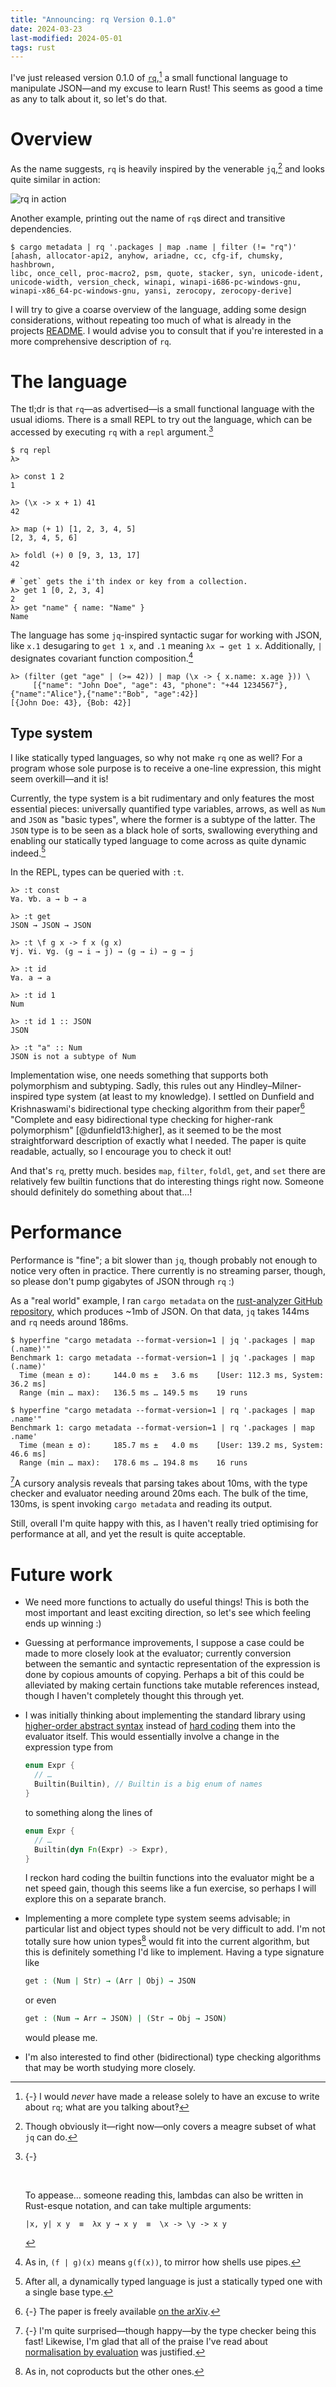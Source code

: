```yaml
---
title: "Announcing: rq Version 0.1.0"
date: 2024-03-23
last-modified: 2024-05-01
tags: rust
---
```


I've just released version 0.1.0 of [`rq`](https://github.com/slotThe/rq),[^12]
a small functional language to manipulate JSON—and my excuse to learn Rust!
This seems as good a time as any to talk about it,
so let's do that.

<!--more-->

# Overview

As the name suggests,
`rq` is heavily inspired by the venerable `jq`,[^10]
and looks quite similar in action:

<img class="pure-img"
     src="../images/rq/rq.png"
     alt="rq in action">

Another example,
printing out the name of `rq`s direct and transitive dependencies.

``` console
$ cargo metadata | rq '.packages | map .name | filter (!= "rq")'
[ahash, allocator-api2, anyhow, ariadne, cc, cfg-if, chumsky, hashbrown,
libc, once_cell, proc-macro2, psm, quote, stacker, syn, unicode-ident,
unicode-width, version_check, winapi, winapi-i686-pc-windows-gnu,
winapi-x86_64-pc-windows-gnu, yansi, zerocopy, zerocopy-derive]
```

I will try to give a coarse overview of the language,
adding some design considerations,
without repeating too much of what is already in the projects
[README](https://github.com/slotThe/rq?tab=readme-ov-file#the-expression-language).
I would advise you to consult that if you're interested in a more comprehensive description of `rq`.

# The language

The tl;dr is that `rq`—as advertised—is a small functional language with the usual idioms.
There is a small REPL to try out the language,
which can be accessed by executing `rq` with a `repl` argument.[^11]

```
$ rq repl
λ>

λ> const 1 2
1

λ> (\x -> x + 1) 41
42

λ> map (+ 1) [1, 2, 3, 4, 5]
[2, 3, 4, 5, 6]

λ> foldl (+) 0 [9, 3, 13, 17]
42

# `get` gets the i'th index or key from a collection.
λ> get 1 [0, 2, 3, 4]
2
λ> get "name" { name: "Name" }
Name
```

The language has some `jq`-inspired syntactic sugar for working with JSON,
like `x.1` desugaring to `get 1 x`, and `.1` meaning `λx → get 1 x`.
Additionally, `|` designates covariant function composition.[^7]

```
λ> (filter (get "age" | (>= 42)) | map (\x -> { x.name: x.age })) \
     [{"name": "John Doe", "age": 43, "phone": "+44 1234567"},{"name":"Alice"},{"name":"Bob", "age":42}]
[{John Doe: 43}, {Bob: 42}]
```

## Type system

I like statically typed languages,
so why not make `rq` one as well?
For a program whose sole purpose is to receive a one-line expression,
this might seem overkill—and it is!

Currently, the type system is a bit rudimentary and only features the most essential pieces:
universally quantified type variables,
arrows,
as well as `Num` and `JSON` as "basic types",
where the former is a subtype of the latter.
The `JSON` type is to be seen as a black hole of sorts,
swallowing everything and
enabling our statically typed language to come across as quite dynamic indeed.[^9]

In the REPL, types can be queried with `:t`.

```
λ> :t const
∀a. ∀b. a → b → a

λ> :t get
JSON → JSON → JSON

λ> :t \f g x -> f x (g x)
∀j. ∀i. ∀g. (g → i → j) → (g → i) → g → j

λ> :t id
∀a. a → a

λ> :t id 1
Num

λ> :t id 1 :: JSON
JSON

λ> :t "a" :: Num
JSON is not a subtype of Num
```

Implementation wise, one needs something that supports both polymorphism and subtyping.
Sadly, this rules out any Hindley–Milner-inspired type system (at least to my knowledge).
I settled on Dunfield and Krishnaswami's bidirectional
type checking algorithm from their paper[^8] "Complete and easy
bidirectional type checking for higher-rank polymorphism"
[@dunfield13:higher],
as it seemed to be the most straightforward description of exactly what I needed.
The paper is quite readable, actually,
so I encourage you to check it out!

And that's `rq`, pretty much.
besides `map`, `filter`, `foldl`, `get`, and `set`
there are relatively few builtin functions that do interesting things right now.
Someone should definitely do something about that…!

# Performance

Performance is "fine";
a bit slower than `jq`,
though probably not enough to notice very often in practice.
There currently is no streaming parser,
though, so please don't pump gigabytes of JSON through `rq` :)

As a "real world" example,
I ran `cargo metadata` on the
[rust-analyzer GitHub repository](https://github.com/rust-lang/rust-analyzer),
which produces ~1mb of JSON.
On that data, `jq` takes 144ms and `rq` needs around 186ms.

``` console
$ hyperfine "cargo metadata --format-version=1 | jq '.packages | map (.name)'"
Benchmark 1: cargo metadata --format-version=1 | jq '.packages | map (.name)'
  Time (mean ± σ):     144.0 ms ±   3.6 ms    [User: 112.3 ms, System: 36.2 ms]
  Range (min … max):   136.5 ms … 149.5 ms    19 runs

$ hyperfine "cargo metadata --format-version=1 | rq '.packages | map .name'"
Benchmark 1: cargo metadata --format-version=1 | rq '.packages | map .name'
  Time (mean ± σ):     185.7 ms ±   4.0 ms    [User: 139.2 ms, System: 46.6 ms]
  Range (min … max):   178.6 ms … 194.8 ms    16 runs
```

[^3]A cursory analysis reveals that parsing takes about 10ms,
with the type checker and evaluator needing around 20ms each.
The bulk of the time, 130ms, is spent invoking `cargo metadata` and reading its output.

Still, overall I'm quite happy with this,
as I haven't really tried optimising for performance at all,
and yet the result is quite acceptable.

# Future work

- We need more functions to actually do useful things!
  This is both the most important
  and least exciting
  direction,
  so let's see which feeling ends up winning :)

- Guessing at performance improvements,
  I suppose a case could be made to more closely look at the evaluator;
  currently conversion between the semantic and syntactic representation of the expression is done by copious amounts of copying.
  Perhaps a bit of this could be alleviated by making certain functions take mutable references instead,
  though I haven't completely thought this through yet.

- I was initially thinking about implementing the standard library
  using
  [higher-order abstract syntax](https://en.wikipedia.org/wiki/Higher-order_abstract_syntax)
  instead of
  [hard coding](https://github.com/slotThe/rq/blob/4ff7bb1e35dbbde201a069f5e2c588059c79149b/src/eval.rs#L148)
  them into the evaluator itself.
  This would essentially involve a change in the expression type from

  ``` rust
  enum Expr {
    // …
    Builtin(Builtin), // Builtin is a big enum of names
  }
  ```

  to something along the lines of

  ``` rust
  enum Expr {
    // …
    Builtin(dyn Fn(Expr) -> Expr),
  }
  ```

  I reckon hard coding the builtin functions into the evaluator might be a net speed gain,
  though this seems like a fun exercise,
  so perhaps I will explore this on a separate branch.

- Implementing a more complete type system seems advisable;
  in particular list and object types should not be very difficult to add.
  I'm not totally sure how union types[^4] would fit into the current algorithm,
  but this is definitely something I'd like to implement.
  Having a type signature like

  ``` agda
  get : (Num | Str) → (Arr | Obj) → JSON
  ```

  or even

  ``` agda
  get : (Num → Arr → JSON) | (Str → Obj → JSON)
  ```

  would please me.

- I'm also interested to find other (bidirectional) type checking algorithms that may be worth studying more closely.

[^3]: {-} I'm quite surprised—though happy—by the type checker being this fast!
      Likewise, I'm glad that all of the praise I've read about
      [normalisation by evaluation](https://en.wikipedia.org/wiki/Normalisation_by_evaluation)
      was justified.

[^4]: As in, not coproducts but the other ones.

[^7]: As in, `(f | g)(x)` means `g(f(x))`,
      to mirror how shells use pipes.

[^8]: {-} The paper is freely available [on the arXiv](https://arxiv.org/abs/1306.6032).

[^9]: After all, a dynamically typed language is just a statically typed one with a single base type.

[^10]: Though obviously it—right now—only covers a meagre subset of what `jq` can do.

[^11]: {-} 󠀠

       󠀠

       To appease… someone reading this,
       lambdas can also be written in Rust-esque notation,
       and can take multiple arguments:

       ```
       |x, y| x y  ≡  λx y → x y  ≡  \x -> \y -> x y
       ```

[^12]: {-} I would *never* have made a release solely to have an excuse to write about `rq`;
       what are you talking about‽
